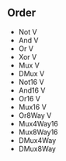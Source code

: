 ## Order
- Not V
- And V
- Or V
- Xor V
- Mux V
- DMux V
- Not16 V
- And16 V
- Or16 V
- Mux16 V
- Or8Way V
- Mux4Way16
- Mux8Way16
- DMux4Way
- DMux8Way